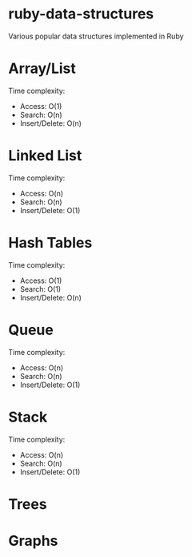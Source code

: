 # ruby-data-structures
Various popular data structures implemented in Ruby

# Array/List
Time complexity:
 - Access: O(1)
 - Search: O(n)
 - Insert/Delete: O(n)


# Linked List
Time complexity:
 - Access: O(n)
 - Search: O(n)
 - Insert/Delete: O(1)

# Hash Tables
Time complexity:
 - Access: O(1)
 - Search: O(1)
 - Insert/Delete: O(n)

# Queue
Time complexity:
 - Access: O(n)
 - Search: O(n)
 - Insert/Delete: O(1)

 # Stack
 Time complexity:
 - Access: O(n)
 - Search: O(n)
 - Insert/Delete: O(1)

# Trees

# Graphs

